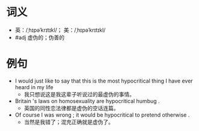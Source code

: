 # 词义
- 英：/ˌhɪpəˈkrɪtɪkl/； 美：/ˌhɪpəˈkrɪtɪkl/
- #adj 虚伪的；伪善的
# 例句
- I would just like to say that this is the most hypocritical thing I have ever heard in my life
	- 我只想说这是我这辈子听说过的最虚伪的事情。
- Britain 's laws on homosexuality are hypocritical humbug .
	- 英国的同性恋法律都是虚伪的空话连篇。
- Of course I was wrong ; it would be hypocritical to pretend otherwise .
	- 当然是我错了；混充正确就是虚伪了。
